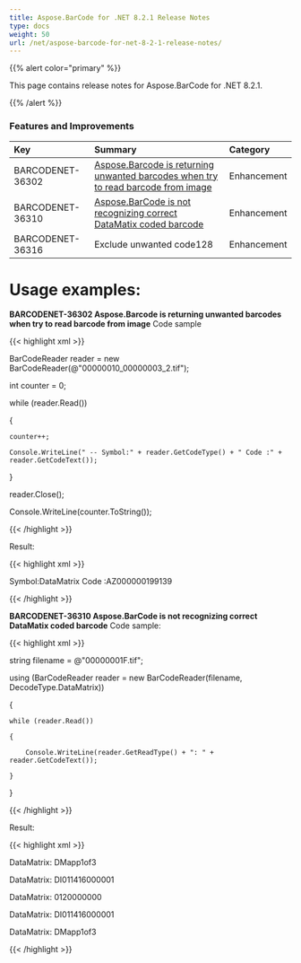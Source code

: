 ```yaml
---
title: Aspose.BarCode for .NET 8.2.1 Release Notes
type: docs
weight: 50
url: /net/aspose-barcode-for-net-8-2-1-release-notes/
---
```


{{% alert color="primary" %}} 

This page contains release notes for Aspose.BarCode for .NET 8.2.1.

{{% /alert %}} 
### **Features and Improvements**

|**Key** |**Summary** |**Category** |
| :- | :- | :- |
|BARCODENET-36302 |[Aspose.Barcode is returning unwanted barcodes when try to read barcode from image](http://www.aspose.com/community/forums/thread/597692.aspx)|Enhancement |
|BARCODENET-36310 |[Aspose.BarCode is not recognizing correct DataMatix coded barcode](http://www.aspose.com/community/forums/page_2/769721/showthread.aspx)|Enhancement |
|BARCODENET-36316 |Exclude unwanted code128 |Enhancement |
# **Usage examples:**
**BARCODENET-36302 Aspose.Barcode is returning unwanted barcodes when try to read barcode from image** 
Code sample

{{< highlight xml >}}

 BarCodeReader reader = new BarCodeReader(@"00000010_00000003_2.tif");

int counter = 0;

while (reader.Read())

{

	counter++;

	Console.WriteLine(" -- Symbol:" + reader.GetCodeType() + " Code :" + reader.GetCodeText());

}

reader.Close();

Console.WriteLine(counter.ToString());

{{< /highlight >}}

Result:

{{< highlight xml >}}

 Symbol:DataMatrix Code :AZ000000199139

{{< /highlight >}}

**BARCODENET-36310 Aspose.BarCode is not recognizing correct DataMatix coded barcode** 
Code sample:

{{< highlight xml >}}

 string filename = @"00000001F.tif";

using (BarCodeReader reader = new BarCodeReader(filename, DecodeType.DataMatrix))

{

	while (reader.Read())

	{

		Console.WriteLine(reader.GetReadType() + ": " + reader.GetCodeText());

	}

}

{{< /highlight >}}

Result:

{{< highlight xml >}}

 DataMatrix: DMapp1of3

DataMatrix: DI011416000001

DataMatrix: 0120000000

DataMatrix: DI011416000001

DataMatrix: DMapp1of3

{{< /highlight >}}
